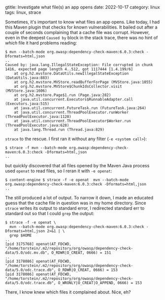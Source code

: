 gtitle: Investigate what file(s) an app opens
date: 2022-10-17
category: linux
tags: linux, strace

Sometimes, it's important to know what files an app opens. Like today,
I had this Maven plugin that checks for known vulnerabilities. It
bailed out after a couple of seconds complaining that a cache file was
corrupt. However, even in the deepest `Caused by` block in the stack
trace, there was no hint of *which* file it hard problems reading:

```text
$ mvn --batch-mode org.owasp:dependency-check-maven:6.0.3:check -Dformats=html,json
..
Caused by: java.lang.IllegalStateException: File corrupted in chunk 1416, expected page length 4..512, got 1117444 [1.4.199/6]
    at org.h2.mvstore.DataUtils.newIllegalStateException (DataUtils.java:883)
    at org.h2.mvstore.MVStore.readBufferForPage (MVStore.java:1055)
    at org.h2.mvstore.MVStore$ChunkIdsCollector.visit (MVStore.java:1606)
    at org.h2.mvstore.Page$1.run (Page.java:282)
    at java.util.concurrent.Executors$RunnableAdapter.call (Executors.java:515)
    at java.util.concurrent.FutureTask.run (FutureTask.java:264)
    at java.util.concurrent.ThreadPoolExecutor.runWorker (ThreadPoolExecutor.java:1128)
    at java.util.concurrent.ThreadPoolExecutor$Worker.run (ThreadPoolExecutor.java:628)
    at java.lang.Thread.run (Thread.java:829)
```

`strace` to the rescue. I first ran it without any filter (`-e <system
call>`):
```text
$ strace -f mvn --batch-mode org.owasp:dependency-check-maven:6.0.3:check -Dformats=html,json
..
```

but quickly discovered that all files opened by the Maven Java process
used `openat` to read files, so I reran it with `-e openat`:

```text
$ content-engine $ strace -f -e openat  mvn --batch-mode org.owasp:dependency-check-maven:6.0.3:check -Dformats=html,json
..
```

The still produced a lot of output. To narrow it down, I made an
educated guess that the cache file in question was in my home
directory. Since `strace` writes its output to standard error, I
redirected standard err to standard out so that I could `grep` the
output:

```
$ strace -f -e openat \
  mvn --batch-mode org.owasp:dependency-check-maven:6.0.3:check -Dformats=html,json 2>&1 | \
  grep $HOME
..
[pid 3175768] openat(AT_FDCWD, "/home/torstein/.m2/repository/org/owasp/dependency-check-data/5.0/odc.mv.db", O_RDWR|O_CREAT, 0666) = 151
..
[pid 3178086] openat(AT_FDCWD, "/home/torstein/.m2/repository/org/owasp/dependency-check-data/5.0/odc.trace.db", O_RDWR|O_CREAT, 0666) = 153
[pid 3178086] openat(AT_FDCWD, "/home/torstein/.m2/repository/org/owasp/dependency-check-data/5.0/odc.trace.db", O_WRONLY|O_CREAT|O_APPEND, 0666) = 153
```

There, I know knew which files it complained about. Nice, eh?
